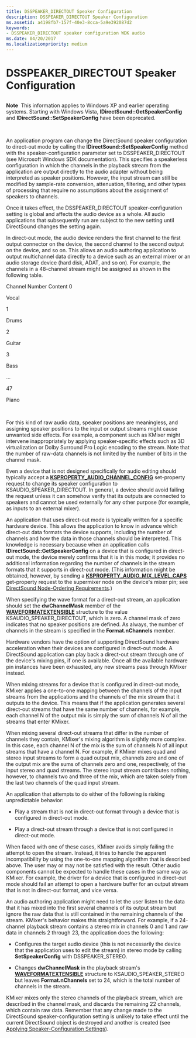 ```yaml
---
title: DSSPEAKER_DIRECTOUT Speaker Configuration
description: DSSPEAKER_DIRECTOUT Speaker Configuration
ms.assetid: a4198fb7-157f-40e3-8cca-5a9e392087d2
keywords:
- DSSPEAKER_DIRECTOUT speaker configuration WDK audio
ms.date: 04/20/2017
ms.localizationpriority: medium
---
```


# DSSPEAKER\_DIRECTOUT Speaker Configuration


## <span id="dsspeaker_directout_speaker_configuration"></span><span id="DSSPEAKER_DIRECTOUT_SPEAKER_CONFIGURATION"></span>


**Note**  This information applies to Windows XP and earlier operating systems. Starting with Windows Vista, **IDirectSound::GetSpeakerConfig** and **IDirectSound::SetSpeakerConfig** have been deprecated.

 

An application program can change the DirectSound speaker configuration to direct-out mode by calling the **IDirectSound::SetSpeakerConfig** method with the speaker-configuration parameter set to DSSPEAKER\_DIRECTOUT (see Microsoft Windows SDK documentation). This specifies a speakerless configuration in which the channels in the playback stream from the application are output directly to the audio adapter without being interpreted as speaker positions. However, the input stream can still be modified by sample-rate conversion, attenuation, filtering, and other types of processing that require no assumptions about the assignment of speakers to channels.

Once it takes effect, the DSSPEAKER\_DIRECTOUT speaker-configuration setting is global and affects the audio device as a whole. All audio applications that subsequently run are subject to the new setting until DirectSound changes the setting again.

In direct-out mode, the audio device renders the first channel to the first output connector on the device, the second channel to the second output on the device, and so on. This allows an audio authoring application to output multichannel data directly to a device such as an external mixer or an audio storage device (hard disk, ADAT, and so on). For example, the channels in a 48-channel stream might be assigned as shown in the following table.

Channel Number
Content
0

Vocal

1

Drums

2

Guitar

3

Bass

...

47

Piano

 

For this kind of raw audio data, speaker positions are meaningless, and assigning speaker positions to the input or output streams might cause unwanted side effects. For example, a component such as KMixer might intervene inappropriately by applying speaker-specific effects such as 3D virtualization or Dolby Surround Pro Logic encoding to the stream. Note that the number of raw-data channels is not limited by the number of bits in the channel mask.

Even a device that is not designed specifically for audio editing should typically accept a [**KSPROPERTY\_AUDIO\_CHANNEL\_CONFIG**](https://msdn.microsoft.com/library/windows/hardware/ff537250) set-property request to change its speaker configuration to KSAUDIO\_SPEAKER\_DIRECTOUT. In general, a device should avoid failing the request unless it can somehow verify that its outputs are connected to speakers and cannot be used externally for any other purpose (for example, as inputs to an external mixer).

An application that uses direct-out mode is typically written for a specific hardware device. This allows the application to know in advance which direct-out data formats the device supports, including the number of channels and how the data in those channels should be interpreted. This knowledge is necessary because when an application calls **IDirectSound::GetSpeakerConfig** on a device that is configured in direct-out mode, the device merely confirms that it is in this mode; it provides no additional information regarding the number of channels in the stream formats that it supports in direct-out mode. (This information might be obtained, however, by sending a [**KSPROPERTY\_AUDIO\_MIX\_LEVEL\_CAPS**](https://msdn.microsoft.com/library/windows/hardware/ff537291) get-property request to the supermixer node on the device's mixer pin; see [DirectSound Node-Ordering Requirements](directsound-node-ordering-requirements.md).)

When specifying the wave format for a direct-out stream, an application should set the **dwChannelMask** member of the [**WAVEFORMATEXTENSIBLE**](https://msdn.microsoft.com/library/windows/hardware/ff538802) structure to the value KSAUDIO\_SPEAKER\_DIRECTOUT, which is zero. A channel mask of zero indicates that no speaker positions are defined. As always, the number of channels in the stream is specified in the **Format.nChannels** member.

Hardware vendors have the option of supporting DirectSound hardware acceleration when their devices are configured in direct-out mode. A DirectSound application can play back a direct-out stream through one of the device's mixing pins, if one is available. Once all the available hardware pin instances have been exhausted, any new streams pass through KMixer instead.

When mixing streams for a device that is configured in direct-out mode, KMixer applies a one-to-one mapping between the channels of the input streams from the applications and the channels of the mix stream that it outputs to the device. This means that if the application generates several direct-out streams that have the same number of channels, for example, each channel N of the output mix is simply the sum of channels N of all the streams that enter KMixer.

When mixing several direct-out streams that differ in the number of channels they contain, KMixer's mixing algorithm is slightly more complex. In this case, each channel N of the mix is the sum of channels N of all input streams that have a channel N. For example, if KMixer mixes quad and stereo input streams to form a quad output mix, channels zero and one of the output mix are the sums of channels zero and one, respectively, of the input stereo and quad streams. The stereo input stream contributes nothing, however, to channels two and three of the mix, which are taken solely from the last two channels of the quad input stream.

An application that attempts to do either of the following is risking unpredictable behavior:

-   Play a stream that is not in direct-out format through a device that is configured in direct-out mode.

-   Play a direct-out stream through a device that is not configured in direct-out mode.

When faced with one of these cases, KMixer avoids simply failing the attempt to open the stream. Instead, it tries to handle the apparent incompatibility by using the one-to-one mapping algorithm that is described above. The user may or may not be satisfied with the result. Other audio components cannot be expected to handle these cases in the same way as KMixer. For example, the driver for a device that is configured in direct-out mode should fail an attempt to open a hardware buffer for an output stream that is not in direct-out format, and vice versa.

An audio authoring application might need to let the user listen to the data that it has mixed into the first several channels of its output stream but ignore the raw data that is still contained in the remaining channels of the stream. KMixer's behavior makes this straightforward. For example, if a 24-channel playback stream contains a stereo mix in channels 0 and 1 and raw data in channels 2 through 23, the application does the following:

-   Configures the target audio device (this is not necessarily the device that the application uses to edit the stream) in stereo mode by calling **SetSpeakerConfig** with DSSPEAKER\_STEREO.

-   Changes **dwChannelMask** in the playback stream's [**WAVEFORMATEXTENSIBLE**](https://msdn.microsoft.com/library/windows/hardware/ff538802) structure to KSAUDIO\_SPEAKER\_STEREO but leaves **Format.nChannels** set to 24, which is the total number of channels in the stream.

KMixer mixes only the stereo channels of the playback stream, which are described in the channel mask, and discards the remaining 22 channels, which contain raw data. Remember that any change made to the DirectSound speaker-configuration setting is unlikely to take effect until the current DirectSound object is destroyed and another is created (see [Applying Speaker-Configuration Settings](applying-speaker-configuration-settings.md)).

 

 




